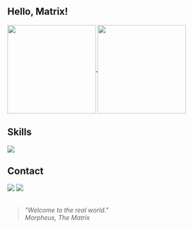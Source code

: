 ## Hello, Matrix!
<a href="https://github.com/devitruvius/github-readme-stats">
  <img height=200 align="center" src="https://github-readme-stats.vercel.app/api?username=devitruvius&theme=dark" />
</a>
<a href="https://github.com/devitruvius/convoychat">
  <img height=200 align="center" src="https://github-readme-stats.vercel.app/api/top-langs?username=devitruvius&theme=dark&layout=compact&langs_count=8&card_width=320" />
</a>

## Skills
    
  <a href="https://skillicons.dev">
    <img src="https://skillicons.dev/icons?i=python,flask,godot" />
  </a>

## Contact
 
<div> 
  <a href = "mailto:dev.vitruvius@gmail.com"><img src="https://img.shields.io/badge/-Gmail-%23333?style=for-the-badge&logo=gmail&logoColor=white" target="_blank"></a>
  <a href="https://www.linkedin.com/in/devitruvius" target="_blank"><img src="https://img.shields.io/badge/-LinkedIn-%230077B5?style=for-the-badge&logo=linkedin&logoColor=white" target="_blank"></a>
</div>
<br>

> *"Welcome to the real world."*<br>
> *Morpheus, The Matrix*


